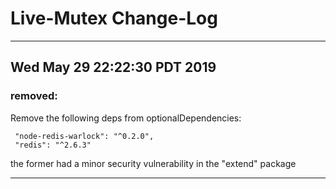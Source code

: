 

# Live-Mutex Change-Log

-------------------------------------------------------------


## Wed May 29 22:22:30 PDT 2019

### removed:

Remove the following deps from optionalDependencies:

```
 "node-redis-warlock": "^0.2.0",
 "redis": "^2.6.3"
```
 
the former had a minor security vulnerability in the "extend" package
    
    
----------------------------------------------------------